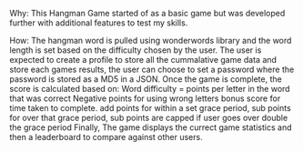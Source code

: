 Why:
This Hangman Game started of as a basic game but was developed further with additional features to test my skills.

How:
The hangman word is pulled using wonderwords library and the word length is set based on the difficulty chosen by the user.
The user is expected to create a profile to store all the cummalative game data and store each games results, the user can choose to set a password where the password is stored as a MD5 in a JSON.
Once the game is complete, the score is calculated based on:
  Word difficulty = points per letter in the word that was correct
  Negative points for using wrong letters
  bonus score for time taken to complete. 
    add points for within a set grace period, 
    sub points for over that grace period,
    sub points are capped if user goes over double the grace period
Finally, The game displays the currect game statistics and then a leaderboard to compare against other users.
    
  
